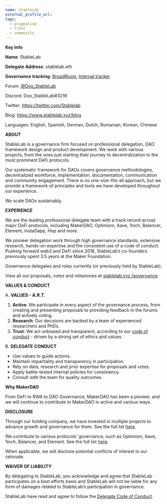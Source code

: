 ```yaml
---
name: StableLab
external_profile_url:
tags:
  - pragmatism
  - trust
  - community
---
```


**Key Info**

**Name**: StableLab

**Delegate Address**: stablelab.eth

**Governance tracking**: [BroadRoom](https://boardroom.io/voter/0x1D1a13b16667c284b87de62CAEEfF0ce89E342B2), [Internal tracker](https://stablenode.notion.site/bfaaf09e108247a78dd7f1ab1244221c?v=3cbe615520a54d6aabed8b753a75c4e1)

Forum: [@Doo_StableLab](https://forum.makerdao.com/u/doo_stablelab)

Discord: Doo_StableLab#3219

Twitter: https://twitter.com/Stablelab

Blog: https://www.stablelab.xyz/blog

Languages: English, Spanish, German, Dutch, Romanian, Korean, Chinese

**ABOUT**

StableLab is a governance firm focused on professional delegation, DAO framework design and product development. We work with various projects, from the ones just starting their journey to decentralization to the most prominent DeFi protocols.

Our systematic framework for DAOs covers governance methodologies, decentralized workforce, implementation, documentation, communication and community engagement. There is no one-size-fits-all approach, but we provide a framework of principles and tools we have developed throughout our experience.

We scale DAOs sustainably.

**EXPERIENCE**

We are the leading professional delegate team with a track record across major DeFi protocols, including MakerDAO, Optimism, Aave, 1inch, Balancer, Element, InstaDapp, Hop and more.

We pioneer delegation work through high governance standards, extensive research, hands-on expertise and the consistent use of a code of conduct. Pushing forward web3 and DeFi since 2018, StableLab’s co-founders previously spent 3.5 years at the Maker Foundation.

Governance delegates and roles currently (or previously held by StableLab).

View all our proposals, votes and milestones at [stablelab.xyz /governance](http://www.stablelab.xyz/governance).

**VALUES & CONDUCT**

A. **VALUES - A.R.T.**

1. **Active**: We participate in every aspect of the governance process, from creating and presenting proposals to providing feedback in the forums and actively voting.
2. **Research**: Our decisions are backed by a team of experienced researchers and PhDs.
3. **Trust**: We act unbiased and transparent, according to our [code of conduct](https://medium.com/stablenode-blog/what-to-expect-from-professional-delegates-27ee9b160254) - driven by a strong set of ethics and values.

B. **DELEGATE CONDUCT**

* Use values to guide actions.
* Maintain impartiality and transparency in participation.
* Rely on data, research and prior expertise for proposals and votes.
* Apply battle-tested internal policies for consistency.
* Consult with the team for quality outcomes.

**Why MakerDAO**

From DeFi to RWA to DAO Governance, MakerDAO has been a pioneer, and we will continue to contribute to MakerDAO in active and various ways.

**DISCLOSURE**

Through our holding company, we have invested in multiple projects to advance growth and governance for them. See the full list [here](http://stablenode.xyz/).

We contribute to various protocols’ governance, such as Optimism, Aave, 1inch, Balancer, and Element. See the full list [here](http://stablelab.xyz/).

When applicable, we will disclose potential conflicts of interest in our rationale.

**WAIVER OF LIABILITY**

By delegating to StableLab, you acknowledge and agree that StableLab participates on a best efforts basis and StableLab will not be liable for any form of damages related to StableLab’s participation in governance.

StableLab have read and agree to follow the [Delegate Code of Conduct](https://forum.makerdao.com/t/recognised-delegate-code-of-conduct/9384).
